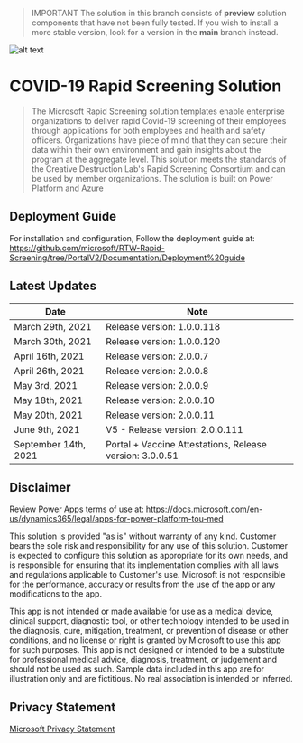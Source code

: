 > IMPORTANT
> The solution in this branch consists of **preview** solution components that have not been fully tested. If you wish to install a more stable version, look for a version in the **main** branch instead.

![alt text](https://store-images.s-microsoft.com/image/apps.39763.73792937-4301-4b9d-afe6-49c56a73671b.59a8c072-5293-44e2-a11d-c4e4dff9246c.3413aac0-262d-4181-813e-8f4c7feb2d1d)
# COVID-19 Rapid Screening Solution

> The Microsoft Rapid Screening solution templates enable enterprise organizations to deliver rapid Covid-19 screening of their employees through applications for both employees and health and safety officers. Organizations have piece of mind that they can secure their data within their own environment and gain insights about the program at the aggregate level. This solution meets the standards of the Creative Destruction Lab's Rapid Screening Consortium and can be used by member organizations. The solution is built on Power Platform and Azure

## Deployment Guide

For installation and configuration, Follow the deployment guide at: https://github.com/microsoft/RTW-Rapid-Screening/tree/PortalV2/Documentation/Deployment%20guide

## Latest Updates

| Date             | Note                       |
|------------------|----------------------------|
| March 29th, 2021 | Release version: 1.0.0.118 |
| March 30th, 2021 | Release version: 1.0.0.120 |
| April 16th, 2021 | Release version: 2.0.0.7   |
| April 26th, 2021 | Release version: 2.0.0.8   |
| May 3rd, 2021    | Release version: 2.0.0.9   |
| May 18th, 2021   | Release version: 2.0.0.10  |
| May 20th, 2021   | Release version: 2.0.0.11  |
| June 9th, 2021   |V5 - Release version: 2.0.0.111 |
| September 14th, 2021 | Portal + Vaccine Attestations, Release version: 3.0.0.51 |

## Disclaimer
 
Review Power Apps terms of use at: https://docs.microsoft.com/en-us/dynamics365/legal/apps-for-power-platform-tou-med 

This solution is provided "as is" without warranty of any kind. Customer bears the sole risk and responsibility for any use of this solution. Customer is expected to configure this solution as appropriate for its own needs, and is responsible for ensuring that its implementation complies with all laws and regulations applicable to Customer's use. Microsoft is not responsible for the performance, accuracy or results from the use of the app or any modifications to the app.

This app is not intended or made available for use as a medical device, clinical support, diagnostic tool, or other technology intended to be used in the diagnosis, cure, mitigation, treatment, or prevention of disease or other conditions, and no license or right is granted by Microsoft to use this app for such purposes. This app is not designed or intended to be a substitute for professional medical advice, diagnosis, treatment, or judgement and should not be used as such. Sample data included in this app are for illustration only and are fictitious. No real association is intended or inferred.

## Privacy Statement

[Microsoft Privacy Statement](https://privacy.microsoft.com/en-us/privacystatement)
